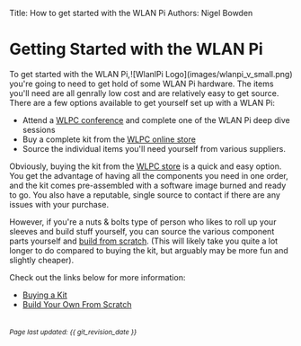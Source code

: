 Title: How to get started with the WLAN Pi
Authors: Nigel Bowden

# Getting Started with the WLAN Pi
<div style="float: right;">
![WlanlPi Logo](images/wlanpi_v_small.png)
</div>
To get started with the WLAN Pi, you're going to need to get hold of some WLAN Pi hardware. The items you'll need are all genrally low cost and are relatively easy to get source. There are a few options available to get yourself set up with a WLAN Pi:

- Attend a [WLPC conference][WLPC_Conference] and complete one of the WLAN Pi deep dive sessions
- Buy a complete kit from the [WLPC online store][WLPC_Store]
- Source the individual items you'll need yourself from various suppliers.

Obviously, buying the kit from the [WLPC store][WLPC_Store] is a quick and easy option. You get the advantage of having all the components you need in one order, and the kit comes pre-assembled with a software image burned and ready to go. You also have a reputable, single source to contact if there are any issues with your purchase.

However, if you're a nuts & bolts type of person who likes to roll up your sleeves and build stuff yourself, you can source the various component parts yourself and [build from scratch][Build_Own]. (This will likely take you quite a lot longer to do compared to buying the kit, but arguably may be more fun and slightly cheaper).

Check out the links below for more information:

- [Buying a Kit][Buy_Kit]
- [Build Your Own From Scratch][Build_Own]


<!-- Link list -->
[Buy_Kit]: getting_started_buy_kit.md
[Build_Own]: getting_started_build_your_own.md
[WLPC_Store]: http://www.wlanpros.com/product-category/store/
[WLPC_Conference]: https://wlanprofessionals.com/


<small><br><i>Page last updated: {{ git_revision_date }} </i></small>